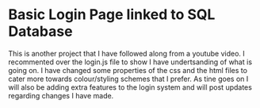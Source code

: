 # Basic Login Page linked to SQL Database

This is another project that I have followed along from a youtube video. I recommented over the login.js file to show I have undertsanding of what is going on. 
I have changed some properties of the css and the html files to cater more towards colour/styling schemes that I prefer. As tine goes on I will also be adding extra features to the login system and will post updates regarding changes I have made.
